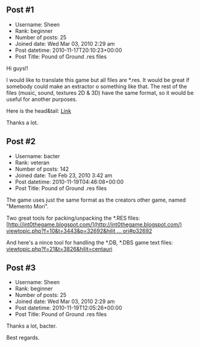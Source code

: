 ## Post #1
- Username: Sheen
- Rank: beginner
- Number of posts: 25
- Joined date: Wed Mar 03, 2010 2:29 am
- Post datetime: 2010-11-17T20:10:23+00:00
- Post Title: Pound of Ground .res files

Hi guys!!

I would like to translate this game but all files are *.res. It would be great if somebody could make an extractor o something like that. The rest of the files (music, sound, textures 2D & 3D) have the same format, so it would be useful for another purposes.

Here is the head&tail: [Link](http://hotfile.com/dl/83214276/cbe4ebc/PoGheadtail.rar.html)

Thanks a lot.
## Post #2
- Username: bacter
- Rank: veteran
- Number of posts: 142
- Joined date: Tue Feb 23, 2010 3:42 am
- Post datetime: 2010-11-19T04:46:08+00:00
- Post Title: Pound of Ground .res files

The game uses just the same format as the creators other game, named "Memento Mori".

Two great tools for packing/unpacking the *.RES files:
[http://int0thegame.blogspot.com/](http://int0thegame.blogspot.com/)
[viewtopic.php?f=10&t=3443&p=32692&hilit ... ori#p32692](http://forum.xentax.com/viewtopic.php?f=10&t=3443&p=32692&hilit=memento+mori#p32692)

And here's a nince tool for handling the *.DB, *.DBS game text files:
[viewtopic.php?f=21&t=3826&hilit=centauri](http://forum.xentax.com/viewtopic.php?f=21&t=3826&hilit=centauri)
## Post #3
- Username: Sheen
- Rank: beginner
- Number of posts: 25
- Joined date: Wed Mar 03, 2010 2:29 am
- Post datetime: 2010-11-19T12:05:26+00:00
- Post Title: Pound of Ground .res files

Thanks a lot, bacter.

Best regards.
